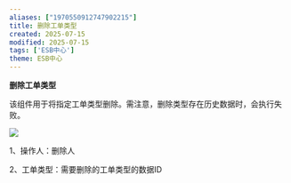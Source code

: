 ```yaml
---
aliases: ["1970550912747902215"]
title: 删除工单类型
created: 2025-07-15
modified: 2025-07-15
tags: ['ESB中心']
theme: ESB中心
---
```


**删除工单类型**

该组件用于将指定工单类型删除。需注意，删除类型存在历史数据时，会执行失败。

![](f7c4c0d2d8646e790c006e317a77e8c4.jpg)

1、操作人：删除人

2、工单类型：需要删除的工单类型的数据ID
